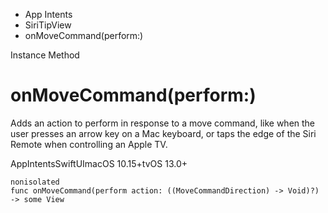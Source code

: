 

- App Intents
- SiriTipView
-  onMoveCommand(perform:) 

Instance Method

# onMoveCommand(perform:)

Adds an action to perform in response to a move command, like when the user presses an arrow key on a Mac keyboard, or taps the edge of the Siri Remote when controlling an Apple TV.

AppIntentsSwiftUImacOS 10.15+tvOS 13.0+

``` source
nonisolated
func onMoveCommand(perform action: ((MoveCommandDirection) -> Void)?) -> some View
```

